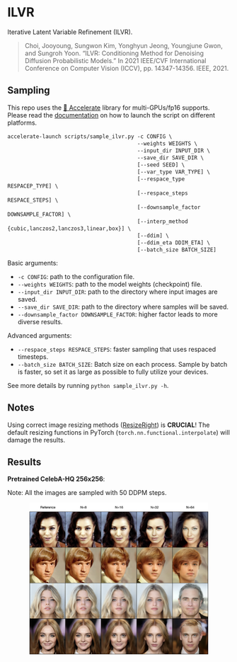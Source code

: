# ILVR

Iterative Latent Variable Refinement (ILVR).

> Choi, Jooyoung, Sungwon Kim, Yonghyun Jeong, Youngjune Gwon, and Sungroh Yoon. “ILVR: Conditioning Method for Denoising Diffusion Probabilistic Models.” In 2021 IEEE/CVF International Conference on Computer Vision (ICCV), pp. 14347-14356. IEEE, 2021.



## Sampling

This repo uses the [🤗 Accelerate](https://huggingface.co/docs/accelerate/index) library for multi-GPUs/fp16 supports. Please read the [documentation](https://huggingface.co/docs/accelerate/basic_tutorials/launch#using-accelerate-launch) on how to launch the script on different platforms.

```shell
accelerate-launch scripts/sample_ilvr.py -c CONFIG \
                                         --weights WEIGHTS \
                                         --input_dir INPUT_DIR \
                                         --save_dir SAVE_DIR \
                                         [--seed SEED] \
                                         [--var_type VAR_TYPE] \
                                         [--respace_type RESPACEP_TYPE] \
                                         [--respace_steps RESPACE_STEPS] \
                                         [--downsample_factor DOWNSAMPLE_FACTOR] \
                                         [--interp_method {cubic,lanczos2,lanczos3,linear,box}] \
                                         [--ddim] \
                                         [--ddim_eta DDIM_ETA] \
                                         [--batch_size BATCH_SIZE]
```

Basic arguments:

- `-c CONFIG`: path to the configuration file.
- `--weights WEIGHTS`: path to the model weights (checkpoint) file.
- `--input_dir INPUT_DIR`: path to the directory where input images are saved.
- `--save_dir SAVE_DIR`: path to the directory where samples will be saved.
- `--downsample_factor DOWNSAMPLE_FACTOR`: higher factor leads to more diverse results.

Advanced arguments:

- `--respace_steps RESPACE_STEPS`: faster sampling that uses respaced timesteps.
- `--batch_size BATCH_SIZE`: Batch size on each process. Sample by batch is faster, so set it as large as possible to fully utilize your devices.

See more details by running `python sample_ilvr.py -h`.



## Notes

Using correct image resizing methods ([ResizeRight](https://github.com/assafshocher/ResizeRight)) is **CRUCIAL**! The default resizing functions in PyTorch (`torch.nn.functional.interpolate`) will damage the results.



## Results

**Pretrained CelebA-HQ 256x256**:

Note: All the images are sampled with 50 DDPM steps.

<p align="center">
  <img src="../assets/ilvr-celebahq.png" width=80% />
</p>
